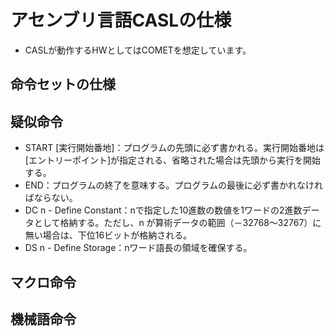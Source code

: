 # アセンブリ言語CASLの仕様
- CASLが動作するHWとしてはCOMETを想定しています。

## 命令セットの仕様

## 疑似命令
- START [実行開始番地]：プログラムの先頭に必ず書かれる。実行開始番地は[エントリーポイント]が指定される、省略された場合は先頭から実行を開始する。
- END：プログラムの終了を意味する。プログラムの最後に必ず書かれなければならない。
- DC n - Define Constant：nで指定した10進数の数値を1ワードの2進数データとして格納する。ただし、n が算術データの範囲（－32768～32767）に無い場合は、下位16ビットが格納される。
- DS n - Define Storage：nワード語長の領域を確保する。

## マクロ命令 

## 機械語命令
